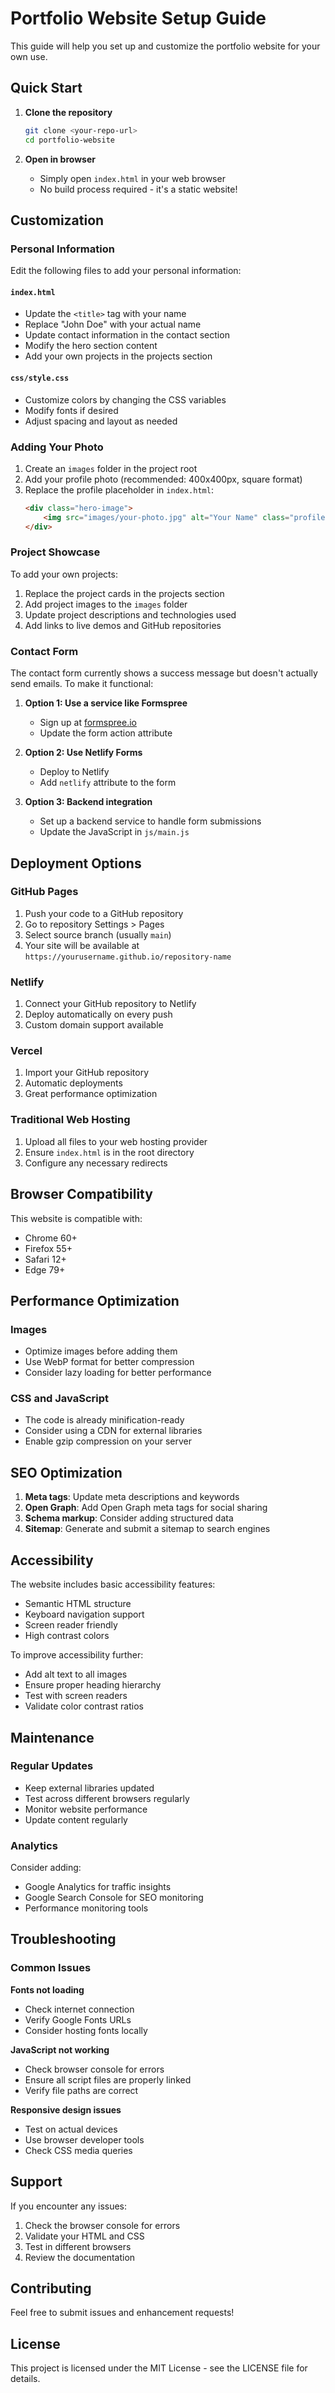 # Portfolio Website Setup Guide

This guide will help you set up and customize the portfolio website for your own use.

## Quick Start

1. **Clone the repository**
   ```bash
   git clone <your-repo-url>
   cd portfolio-website
   ```

2. **Open in browser**
   - Simply open `index.html` in your web browser
   - No build process required - it's a static website!

## Customization

### Personal Information

Edit the following files to add your personal information:

#### `index.html`
- Update the `<title>` tag with your name
- Replace "John Doe" with your actual name
- Update contact information in the contact section
- Modify the hero section content
- Add your own projects in the projects section

#### `css/style.css`
- Customize colors by changing the CSS variables
- Modify fonts if desired
- Adjust spacing and layout as needed

### Adding Your Photo

1. Create an `images` folder in the project root
2. Add your profile photo (recommended: 400x400px, square format)
3. Replace the profile placeholder in `index.html`:
   ```html
   <div class="hero-image">
       <img src="images/your-photo.jpg" alt="Your Name" class="profile-image">
   </div>
   ```

### Project Showcase

To add your own projects:

1. Replace the project cards in the projects section
2. Add project images to the `images` folder
3. Update project descriptions and technologies used
4. Add links to live demos and GitHub repositories

### Contact Form

The contact form currently shows a success message but doesn't actually send emails. To make it functional:

1. **Option 1: Use a service like Formspree**
   - Sign up at [formspree.io](https://formspree.io)
   - Update the form action attribute
   
2. **Option 2: Use Netlify Forms**
   - Deploy to Netlify
   - Add `netlify` attribute to the form

3. **Option 3: Backend integration**
   - Set up a backend service to handle form submissions
   - Update the JavaScript in `js/main.js`

## Deployment Options

### GitHub Pages
1. Push your code to a GitHub repository
2. Go to repository Settings > Pages
3. Select source branch (usually `main`)
4. Your site will be available at `https://yourusername.github.io/repository-name`

### Netlify
1. Connect your GitHub repository to Netlify
2. Deploy automatically on every push
3. Custom domain support available

### Vercel
1. Import your GitHub repository
2. Automatic deployments
3. Great performance optimization

### Traditional Web Hosting
1. Upload all files to your web hosting provider
2. Ensure `index.html` is in the root directory
3. Configure any necessary redirects

## Browser Compatibility

This website is compatible with:
- Chrome 60+
- Firefox 55+
- Safari 12+
- Edge 79+

## Performance Optimization

### Images
- Optimize images before adding them
- Use WebP format for better compression
- Consider lazy loading for better performance

### CSS and JavaScript
- The code is already minification-ready
- Consider using a CDN for external libraries
- Enable gzip compression on your server

## SEO Optimization

1. **Meta tags**: Update meta descriptions and keywords
2. **Open Graph**: Add Open Graph meta tags for social sharing
3. **Schema markup**: Consider adding structured data
4. **Sitemap**: Generate and submit a sitemap to search engines

## Accessibility

The website includes basic accessibility features:
- Semantic HTML structure
- Keyboard navigation support
- Screen reader friendly
- High contrast colors

To improve accessibility further:
- Add alt text to all images
- Ensure proper heading hierarchy
- Test with screen readers
- Validate color contrast ratios

## Maintenance

### Regular Updates
- Keep external libraries updated
- Test across different browsers regularly
- Monitor website performance
- Update content regularly

### Analytics
Consider adding:
- Google Analytics for traffic insights
- Google Search Console for SEO monitoring
- Performance monitoring tools

## Troubleshooting

### Common Issues

**Fonts not loading**
- Check internet connection
- Verify Google Fonts URLs
- Consider hosting fonts locally

**JavaScript not working**
- Check browser console for errors
- Ensure all script files are properly linked
- Verify file paths are correct

**Responsive design issues**
- Test on actual devices
- Use browser developer tools
- Check CSS media queries

## Support

If you encounter any issues:
1. Check the browser console for errors
2. Validate your HTML and CSS
3. Test in different browsers
4. Review the documentation

## Contributing

Feel free to submit issues and enhancement requests!

## License

This project is licensed under the MIT License - see the LICENSE file for details.

